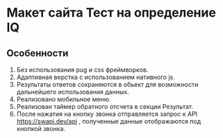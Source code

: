 # Макет сайта Тест на определение IQ

## Особенности

1. Без использования pug и css фреймворков.
2. Адаптивная верстка с использованием нативного js.
3. Результаты ответов сохраняются в обьект для возможности дальнейшего
   использования данных.
4. Реализовано мобильное меню.
5. Реализован таймер обратного отсчета в секции Результат.
6. После нажатия на кнопку звонка отправляется запрос к API
   https://swapi.dev/api , полученные данные отображаются под кнопкой звонка.
